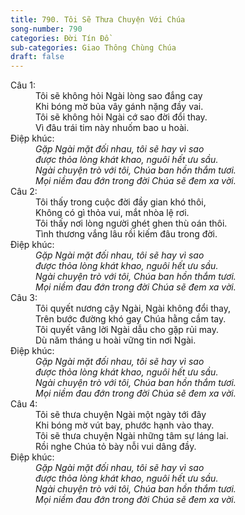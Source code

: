 ```yaml
---
title: 790. Tôi Sẽ Thưa Chuyện Với Chúa
song-number: 790
categories: Đời Tín Đồ
sub-categories: Giao Thông Chùng Chúa
draft: false
---
```

<dl><dt>Câu 1:</dt><dd data-verse="1">Tôi sẽ không hỏi Ngài lòng sao đắng cay <br/>Khi bóng mờ bủa vây gánh nặng đầy vai. <br/>Tôi sẽ không hỏi Ngài cớ sao đời đổi thay. <br/>Vì đâu trái tim này nhuốm bao u hoài. </dd><dt>Điệp khúc:</dt><dd data-chorus="1"><em>Gặp Ngài mặt đối nhau, tôi sẽ hay vì sao <br/>được thỏa lòng khát khao, nguôi hết ưu sầu. <br/>Ngài chuyện trò với tôi, Chúa ban hồn thắm tươi. <br/>Mọi niềm đau đớn trong đời Chúa sẽ đem xa vời. </em></dd><dt>Câu 2:</dt><dd data-verse="2">Tôi thấy trong cuộc đời đầy gian khó thôi, <br/>Không có gì thỏa vui, mắt nhòa lệ rơi. <br/>Tôi thấy nơi lòng người ghét ghen thù oán thôi. <br/>Tình thương vắng lâu rồi kiếm đâu trong đời. </dd><dt>Điệp khúc:</dt><dd data-chorus="1"><em>Gặp Ngài mặt đối nhau, tôi sẽ hay vì sao <br/>được thỏa lòng khát khao, nguôi hết ưu sầu. <br/>Ngài chuyện trò với tôi, Chúa ban hồn thắm tươi. <br/>Mọi niềm đau đớn trong đời Chúa sẽ đem xa vời. </em></dd><dt>Câu 3:</dt><dd data-verse="3">Tôi quyết nương cậy Ngài, Ngài không đổi thay, <br/>Trên bước đường khó gay Chúa hằng cầm tay. <br/>Tôi quyết vâng lời Ngài dẫu cho gặp rủi may. <br/>Dù năm tháng u hoài vững tin nơi Ngài. </dd><dt>Điệp khúc:</dt><dd data-chorus="1"><em>Gặp Ngài mặt đối nhau, tôi sẽ hay vì sao <br/>được thỏa lòng khát khao, nguôi hết ưu sầu. <br/>Ngài chuyện trò với tôi, Chúa ban hồn thắm tươi. <br/>Mọi niềm đau đớn trong đời Chúa sẽ đem xa vời. </em></dd><dt>Câu 4:</dt><dd data-verse="4">Tôi sẽ thưa chuyện Ngài một ngày tới đây <br/>Khi bóng mờ vút bay, phước hạnh vào thay. <br/>Tôi sẽ thưa chuyện Ngài những tâm sự láng lai. <br/>Rồi nghe Chúa tỏ bày nỗi vui dâng đầy. </dd><dt>Điệp khúc:</dt><dd data-chorus="1"><em>Gặp Ngài mặt đối nhau, tôi sẽ hay vì sao <br/>được thỏa lòng khát khao, nguôi hết ưu sầu. <br/>Ngài chuyện trò với tôi, Chúa ban hồn thắm tươi. <br/>Mọi niềm đau đớn trong đời Chúa sẽ đem xa vời. </em></dd></dl>